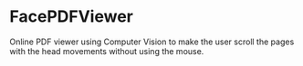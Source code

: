 # FacePDFViewer
Online PDF viewer using Computer Vision to make the user scroll the pages with the head movements without using the mouse.
